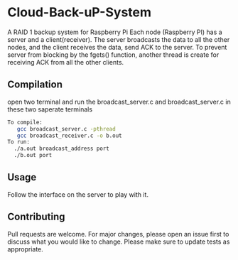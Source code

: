 # Cloud-Back-uP-System

A RAID 1 backup system for Raspberry Pi
Each node (Raspberry PI) has a server and a client(receiver). The server broadcasts the data to all the other nodes, and the client receives the data, send ACK to the server. To prevent server from blocking by the fgets() function, another thread is create for receiving ACK from all the other clients.

## Compilation
open two terminal and run the broadcast_server.c and broadcast_server.c in these two saperate terminals


```bash
To compile: 
   gcc broadcast_server.c -pthread
   gcc broadcast_receiver.c -o b.out
To run:
  ./a.out broadcast_address port
  ./b.out port
```

## Usage

Follow the interface on the server to play with it.    

## Contributing
Pull requests are welcome. For major changes, please open an issue first to discuss what you would like to change.
Please make sure to update tests as appropriate.

